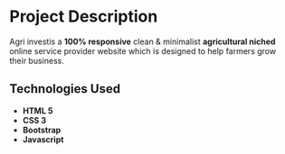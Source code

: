 # Project Description
Agri investis a **100% responsive** clean & minimalist **agricultural niched** online service provider website which is designed to help farmers grow their business.

## Technologies Used 

- **HTML 5**
- **CSS 3**
- **Bootstrap**
- **Javascript**
